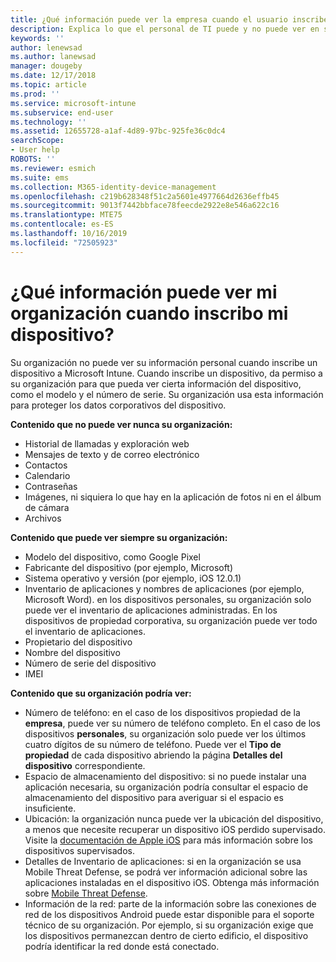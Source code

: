 ```yaml
---
title: ¿Qué información puede ver la empresa cuando el usuario inscribe el dispositivo?
description: Explica lo que el personal de TI puede y no puede ver en su dispositivo administrado.
keywords: ''
author: lenewsad
ms.author: lanewsad
manager: dougeby
ms.date: 12/17/2018
ms.topic: article
ms.prod: ''
ms.service: microsoft-intune
ms.subservice: end-user
ms.technology: ''
ms.assetid: 12655728-a1af-4d89-97bc-925fe36c0dc4
searchScope:
- User help
ROBOTS: ''
ms.reviewer: esmich
ms.suite: ems
ms.collection: M365-identity-device-management
ms.openlocfilehash: c219b628348f51c2a5601e4977664d2636effb45
ms.sourcegitcommit: 9013f7442bbface78feecde2922e8e546a622c16
ms.translationtype: MTE75
ms.contentlocale: es-ES
ms.lasthandoff: 10/16/2019
ms.locfileid: "72505923"
---
```

# <a name="what-information-can-my-organization-see-when-i-enroll-my-device"></a>¿Qué información puede ver mi organización cuando inscribo mi dispositivo?

Su organización no puede ver su información personal cuando inscribe un dispositivo a Microsoft Intune. Cuando inscribe un dispositivo, da permiso a su organización para que pueda ver cierta información del dispositivo, como el modelo y el número de serie. Su organización usa esta información para proteger los datos corporativos del dispositivo.

**Contenido que no puede ver nunca su organización:**

- Historial de llamadas y exploración web
- Mensajes de texto y de correo electrónico
- Contactos
- Calendario
- Contraseñas
- Imágenes, ni siquiera lo que hay en la aplicación de fotos ni en el álbum de cámara
- Archivos

**Contenido que puede ver siempre su organización:**

- Modelo del dispositivo, como Google Pixel
- Fabricante del dispositivo (por ejemplo, Microsoft)
- Sistema operativo y versión (por ejemplo, iOS 12.0.1)
- Inventario de aplicaciones y nombres de aplicaciones (por ejemplo, Microsoft Word). en los dispositivos personales, su organización solo puede ver el inventario de aplicaciones administradas. En los dispositivos de propiedad corporativa, su organización puede ver todo el inventario de aplicaciones.
- Propietario del dispositivo
- Nombre del dispositivo
- Número de serie del dispositivo
- IMEI

**Contenido que su organización podría ver:**

- Número de teléfono: en el caso de los dispositivos propiedad de la **empresa**, puede ver su número de teléfono completo. En el caso de los dispositivos **personales**, su organización solo puede ver los últimos cuatro dígitos de su número de teléfono. Puede ver el **Tipo de propiedad** de cada dispositivo abriendo la página **Detalles del dispositivo** correspondiente.
- Espacio de almacenamiento del dispositivo: si no puede instalar una aplicación necesaria, su organización podría consultar el espacio de almacenamiento del dispositivo para averiguar si el espacio es insuficiente.  
- Ubicación: la organización nunca puede ver la ubicación del dispositivo, a menos que necesite recuperar un dispositivo iOS perdido supervisado. Visite la [documentación de Apple iOS](https://go.microsoft.com/fwlink/?linkid=853816) para más información sobre los dispositivos supervisados.  
- Detalles de Inventario de aplicaciones: si en la organización se usa Mobile Threat Defense, se podrá ver información adicional sobre las aplicaciones instaladas en el dispositivo iOS. Obtenga más información sobre [Mobile Threat Defense](you-are-prompted-to-install-mtd-ios.md).
- Información de la red: parte de la información sobre las conexiones de red de los dispositivos Android puede estar disponible para el soporte técnico de su organización. Por ejemplo, si su organización exige que los dispositivos permanezcan dentro de cierto edificio, el dispositivo podría identificar la red donde está conectado. 
